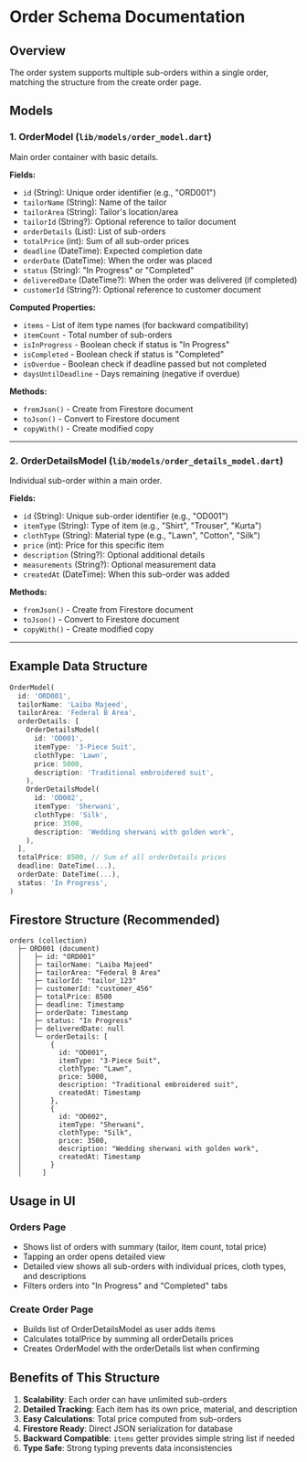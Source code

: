 # Order Schema Documentation

## Overview
The order system supports multiple sub-orders within a single order, matching the structure from the create order page.

## Models

### 1. OrderModel (`lib/models/order_model.dart`)
Main order container with basic details.

**Fields:**
- `id` (String): Unique order identifier (e.g., "ORD001")
- `tailorName` (String): Name of the tailor
- `tailorArea` (String): Tailor's location/area
- `tailorId` (String?): Optional reference to tailor document
- `orderDetails` (List<OrderDetailsModel>): List of sub-orders
- `totalPrice` (int): Sum of all sub-order prices
- `deadline` (DateTime): Expected completion date
- `orderDate` (DateTime): When the order was placed
- `status` (String): "In Progress" or "Completed"
- `deliveredDate` (DateTime?): When the order was delivered (if completed)
- `customerId` (String?): Optional reference to customer document

**Computed Properties:**
- `items` - List of item type names (for backward compatibility)
- `itemCount` - Total number of sub-orders
- `isInProgress` - Boolean check if status is "In Progress"
- `isCompleted` - Boolean check if status is "Completed"
- `isOverdue` - Boolean check if deadline passed but not completed
- `daysUntilDeadline` - Days remaining (negative if overdue)

**Methods:**
- `fromJson()` - Create from Firestore document
- `toJson()` - Convert to Firestore document
- `copyWith()` - Create modified copy

---

### 2. OrderDetailsModel (`lib/models/order_details_model.dart`)
Individual sub-order within a main order.

**Fields:**
- `id` (String): Unique sub-order identifier (e.g., "OD001")
- `itemType` (String): Type of item (e.g., "Shirt", "Trouser", "Kurta")
- `clothType` (String): Material type (e.g., "Lawn", "Cotton", "Silk")
- `price` (int): Price for this specific item
- `description` (String?): Optional additional details
- `measurements` (String?): Optional measurement data
- `createdAt` (DateTime): When this sub-order was added

**Methods:**
- `fromJson()` - Create from Firestore document
- `toJson()` - Convert to Firestore document
- `copyWith()` - Create modified copy

---

## Example Data Structure

```dart
OrderModel(
  id: 'ORD001',
  tailorName: 'Laiba Majeed',
  tailorArea: 'Federal B Area',
  orderDetails: [
    OrderDetailsModel(
      id: 'OD001',
      itemType: '3-Piece Suit',
      clothType: 'Lawn',
      price: 5000,
      description: 'Traditional embroidered suit',
    ),
    OrderDetailsModel(
      id: 'OD002',
      itemType: 'Sherwani',
      clothType: 'Silk',
      price: 3500,
      description: 'Wedding sherwani with golden work',
    ),
  ],
  totalPrice: 8500, // Sum of all orderDetails prices
  deadline: DateTime(...),
  orderDate: DateTime(...),
  status: 'In Progress',
)
```

## Firestore Structure (Recommended)

```
orders (collection)
  ├─ ORD001 (document)
  │   ├─ id: "ORD001"
  │   ├─ tailorName: "Laiba Majeed"
  │   ├─ tailorArea: "Federal B Area"
  │   ├─ tailorId: "tailor_123"
  │   ├─ customerId: "customer_456"
  │   ├─ totalPrice: 8500
  │   ├─ deadline: Timestamp
  │   ├─ orderDate: Timestamp
  │   ├─ status: "In Progress"
  │   ├─ deliveredDate: null
  │   └─ orderDetails: [
  │       {
  │         id: "OD001",
  │         itemType: "3-Piece Suit",
  │         clothType: "Lawn",
  │         price: 5000,
  │         description: "Traditional embroidered suit",
  │         createdAt: Timestamp
  │       },
  │       {
  │         id: "OD002",
  │         itemType: "Sherwani",
  │         clothType: "Silk",
  │         price: 3500,
  │         description: "Wedding sherwani with golden work",
  │         createdAt: Timestamp
  │       }
  │     ]
```

## Usage in UI

### Orders Page
- Shows list of orders with summary (tailor, item count, total price)
- Tapping an order opens detailed view
- Detailed view shows all sub-orders with individual prices, cloth types, and descriptions
- Filters orders into "In Progress" and "Completed" tabs

### Create Order Page
- Builds list of OrderDetailsModel as user adds items
- Calculates totalPrice by summing all orderDetails prices
- Creates OrderModel with the orderDetails list when confirming

## Benefits of This Structure

1. **Scalability**: Each order can have unlimited sub-orders
2. **Detailed Tracking**: Each item has its own price, material, and description
3. **Easy Calculations**: Total price computed from sub-orders
4. **Firestore Ready**: Direct JSON serialization for database
5. **Backward Compatible**: `items` getter provides simple string list if needed
6. **Type Safe**: Strong typing prevents data inconsistencies

